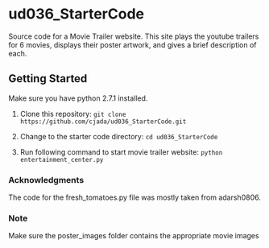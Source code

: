 # ud036_StarterCode
Source code for a Movie Trailer website.  This site plays the youtube trailers for 6 movies, displays their poster artwork, and gives a brief description of each.

## Getting Started
Make sure you have python 2.7.1 installed.

1. Clone this repository:
`git clone https://github.com/cjada/ud036_StarterCode.git`

2. Change to the starter code directory:
`cd ud036_StarterCode`

3. Run following command to start movie trailer website:
`python entertainment_center.py`

### Acknowledgments
The code for the fresh_tomatoes.py file was mostly taken from adarsh0806.


### Note
Make sure the poster_images folder contains the appropriate movie images


